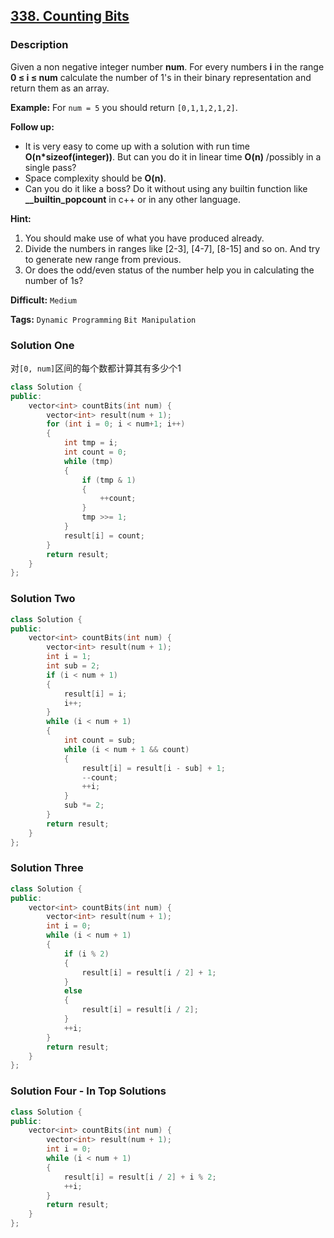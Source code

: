 ## [338. Counting Bits](https://leetcode.com/problems/counting-bits/#/description)

### Description

Given a non negative integer number **num**. For every numbers **i** in the range **0 ≤ i ≤ num** calculate the number of 1's in their binary representation and return them as an array.

**Example:**
For `num = 5` you should return `[0,1,1,2,1,2]`.

**Follow up:**

- It is very easy to come up with a solution with run time **O(n\*sizeof(integer))**. But can you do it in linear time **O(n)** /possibly in a single pass?
- Space complexity should be **O(n)**.
- Can you do it like a boss? Do it without using any builtin function like **__builtin_popcount** in c++ or in any other language.

**Hint:**

1. You should make use of what you have produced already.
2. Divide the numbers in ranges like [2-3], [4-7], [8-15] and so on. And try to generate new range from previous.
3. Or does the odd/even status of the number help you in calculating the number of 1s?



**Difficult:** `Medium`

**Tags:** `Dynamic Programming` `Bit Manipulation`



### Solution One

对`[0, num]`区间的每个数都计算其有多少个1

```c++
class Solution {
public:
	vector<int> countBits(int num) {
		vector<int> result(num + 1);
		for (int i = 0; i < num+1; i++)
		{
			int tmp = i;
			int count = 0;
			while (tmp)
			{
				if (tmp & 1)
				{
					++count;
				}
				tmp >>= 1;
			}
			result[i] = count;
		}
		return result;
	}
};
```



### Solution Two

```c++
class Solution {
public:
	vector<int> countBits(int num) {
		vector<int> result(num + 1);
		int i = 1;
		int sub = 2;
		if (i < num + 1)
		{
			result[i] = i;
			i++;
		}
		while (i < num + 1)
		{
			int count = sub;
			while (i < num + 1 && count)
			{
				result[i] = result[i - sub] + 1;
				--count;
				++i;
			}
			sub *= 2;
		}
		return result;
	}
};
```



### Solution Three

```c++
class Solution {
public:
	vector<int> countBits(int num) {
		vector<int> result(num + 1);
		int i = 0;
		while (i < num + 1)
		{
			if (i % 2)
			{
				result[i] = result[i / 2] + 1;
			}
			else
			{
				result[i] = result[i / 2];
			}
			++i;
		}
		return result;
	}
};
```



### Solution Four - In Top Solutions

```c++
class Solution {
public:
	vector<int> countBits(int num) {
		vector<int> result(num + 1);
		int i = 0;
		while (i < num + 1)
		{
			result[i] = result[i / 2] + i % 2;
			++i;
		}
		return result;
	}
};
```



